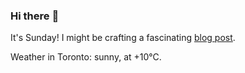 ### Hi there :wave:

It's Sunday! I might be crafting a fascinating [blog post](https://benjaminwuethrich.dev).

Weather in Toronto: sunny, at +10°C.
